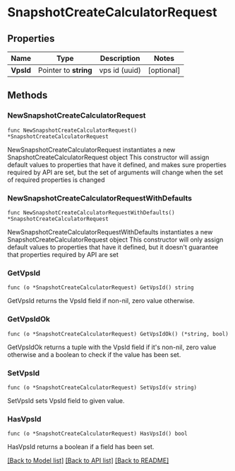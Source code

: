 # SnapshotCreateCalculatorRequest

## Properties

Name | Type | Description | Notes
------------ | ------------- | ------------- | -------------
**VpsId** | Pointer to **string** | vps id (uuid) | [optional] 

## Methods

### NewSnapshotCreateCalculatorRequest

`func NewSnapshotCreateCalculatorRequest() *SnapshotCreateCalculatorRequest`

NewSnapshotCreateCalculatorRequest instantiates a new SnapshotCreateCalculatorRequest object
This constructor will assign default values to properties that have it defined,
and makes sure properties required by API are set, but the set of arguments
will change when the set of required properties is changed

### NewSnapshotCreateCalculatorRequestWithDefaults

`func NewSnapshotCreateCalculatorRequestWithDefaults() *SnapshotCreateCalculatorRequest`

NewSnapshotCreateCalculatorRequestWithDefaults instantiates a new SnapshotCreateCalculatorRequest object
This constructor will only assign default values to properties that have it defined,
but it doesn't guarantee that properties required by API are set

### GetVpsId

`func (o *SnapshotCreateCalculatorRequest) GetVpsId() string`

GetVpsId returns the VpsId field if non-nil, zero value otherwise.

### GetVpsIdOk

`func (o *SnapshotCreateCalculatorRequest) GetVpsIdOk() (*string, bool)`

GetVpsIdOk returns a tuple with the VpsId field if it's non-nil, zero value otherwise
and a boolean to check if the value has been set.

### SetVpsId

`func (o *SnapshotCreateCalculatorRequest) SetVpsId(v string)`

SetVpsId sets VpsId field to given value.

### HasVpsId

`func (o *SnapshotCreateCalculatorRequest) HasVpsId() bool`

HasVpsId returns a boolean if a field has been set.


[[Back to Model list]](../README.md#documentation-for-models) [[Back to API list]](../README.md#documentation-for-api-endpoints) [[Back to README]](../README.md)


